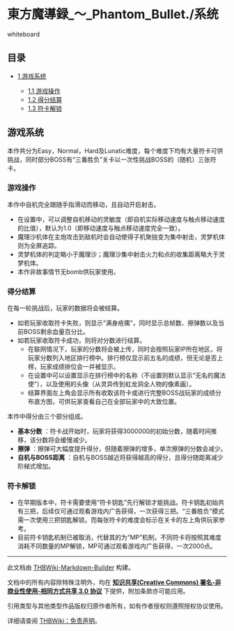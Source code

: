 # 東方魔導録_～_Phantom_Bullet./系统

<!-- source html: G:\repos\THBWiki-Markdown-Builder\THBWikiMarkdown\Temp\main\8\8b\ns0%3A%E6%9D%B1%E6%96%B9%E9%AD%94%E5%B0%8E%E9%8C%B2_%EF%BD%9E_Phantom_Bullet%2E%2F%E7%B3%BB%E7%BB%9F.html -->

whiteboard

## 目录

- [1 游戏系统](#游戏系统)

  - [1.1 游戏操作](#游戏操作)
  - [1.2 得分结算](#得分结算)
  - [1.3 符卡解锁](#符卡解锁)







## 游戏系统
  
本作共分为Easy，Normal，Hard及Lunatic难度，每个难度下均有大量符卡可供挑战，同时部分BOSS有“三番胜负”关卡以一次性挑战BOSS的（随机）三张符卡。
  

### 游戏操作
  
本作中自机完全跟随手指滑动而移动，且自动开启射击。
  

- 在设置中，可以调整自机移动的灵敏度（即自机实际移动速度与触点移动速度的比值），默认为1.0（即移动速度与触点移动速度完全一致）。
- 魔理沙机体在主炮攻击到敌机时会自动使得子机聚拢变为集中射击，灵梦机体则为全屏追踪。
- 灵梦机体的判定略小于魔理沙；魔理沙集中射击火力和点的收集距离略大于灵梦机体。
- 本作非故事情节无bomb供玩家使用。

### 得分结算
  
在每一轮挑战后，玩家的数据将会被结算。
  

- 如若玩家收取符卡失败，则显示“满身疮痍”，同时显示总帧数、擦弹数以及当前BOSS剩余血量百分比。
- 如若玩家收取符卡成功，则将对分数进行结算。
  - 在联网情况下，玩家的分数将会被上传，同时会按照玩家IP所在地区，将玩家分数列入地区排行榜中。排行榜仅显示前五名的成绩，但无论是否上榜，玩家成绩排位会一并被显示。
  - 在设置中可以设置显示在排行榜中的名称（不设置则默认显示“无名的魔法使”），以及使用的头像（从灵异传到虹龙洞全人物的像素画）。
  - 结算界面左上角会显示所有收取该符卡或进行完整BOSS战玩家的成绩分布直方图，可供玩家查看自己在全部玩家中的大致位置。


  
本作中得分由三个部分组成。
  

-  **基本分数** ：符卡战开始时，玩家将获得3000000的初始分数，随着时间推移，该分数将会缓慢减少。
-  **擦弹** ：擦弹可大幅度提升得分，但随着擦弹的增多，单次擦弹的分数会减少。
-  **自机与BOSS距离** ：自机与BOSS越近将获得越高的得分，且得分随距离减少阶梯式增加。

### 符卡解锁
- 在早期版本中，符卡需要使用“符卡钥匙”先行解锁才能挑战。符卡钥匙初始共有三把，后续仅可通过观看游戏内广告获得，一次获得三把。“三番胜负”模式需一次使用三把钥匙解锁。而每张符卡的难度会标示在关卡的左上角供玩家参考。
- 目前符卡钥匙机制已被取消，代替其的为“MP”机制，不同符卡将按照其难度消耗不同数量的MP解锁，MP可通过观看游戏内广告获得，一次2000点。





---

此文档由 [THBWiki-Markdown-Builder](https://github.com/Delsin-Yu/THBWiki-Markdown-Builder) 构建。

文档中的所有内容除特殊注明外，均在 [**知识共享(Creative Commons) 署名-非商业性使用-相同方式共享 3.0 协议**](https://creativecommons.org/licenses/by-sa/3.0/deed.zh-hans) 下提供，附加条款亦可能应用。

引用类型与其他类型作品版权归原作者所有，如有作者授权则遵照授权协议使用。

详细请查阅 [THBWiki：免责声明](https://thbwiki.cc/THBWiki:%E5%85%8D%E8%B4%A3%E5%A3%B0%E6%98%8E)。

